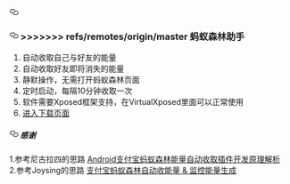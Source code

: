 ﻿<h3><a id="user-content-------蚂蚁森林助手--" class="anchor" aria-hidden="true" href="#------蚂蚁森林助手--"><svg class="octicon octicon-link" viewBox="0 0 16 16" version="1.1" width="16" height="16" aria-hidden="true"><path fill-rule="evenodd" d="M4 9h1v1H4c-1.5 0-3-1.69-3-3.5S2.55 3 4 3h4c1.45 0 3 1.69 3 3.5 0 1.41-.91 2.72-2 3.25V8.59c.58-.45 1-1.27 1-2.09C10 5.22 8.98 4 8 4H4c-.98 0-2 1.22-2 2.5S3 9 4 9zm9-3h-1v1h1c1 0 2 1.22 2 2.5S13.98 12 13 12H9c-.98 0-2-1.22-2-2.5 0-.83.42-1.64 1-2.09V6.25c-1.09.53-2 1.84-2 3.25C6 11.31 7.55 13 9 13h4c1.45 0 3-1.69 3-3.5S14.5 6 13 6z"></path></svg></a>

<h3><a id="user-content-------蚂蚁森林助手--" class="anchor" aria-hidden="true" href="#------蚂蚁森林助手--"><svg class="octicon octicon-link" viewBox="0 0 16 16" version="1.1" width="16" height="16" aria-hidden="true"><path fill-rule="evenodd" d="M4 9h1v1H4c-1.5 0-3-1.69-3-3.5S2.55 3 4 3h4c1.45 0 3 1.69 3 3.5 0 1.41-.91 2.72-2 3.25V8.59c.58-.45 1-1.27 1-2.09C10 5.22 8.98 4 8 4H4c-.98 0-2 1.22-2 2.5S3 9 4 9zm9-3h-1v1h1c1 0 2 1.22 2 2.5S13.98 12 13 12H9c-.98 0-2-1.22-2-2.5 0-.83.42-1.64 1-2.09V6.25c-1.09.53-2 1.84-2 3.25C6 11.31 7.55 13 9 13h4c1.45 0 3-1.69 3-3.5S14.5 6 13 6z"></path></svg></a>
>>>>>>> refs/remotes/origin/master
  <span>
    <span>蚂蚁森林助手</span>
  </span>
</h3>
<div></div>
<ol>
  <li>
    自动收取自己与好友的能量</li>
  <li>
    自动收取好友即将消失的能量</li>
  <li>
    静默操作，无需打开蚂蚁森林页面</li>
  <li>
    定时启动，每隔10分钟收取一次</li>
  <li>
    软件需要Xposed框架支持，在VirtualXposed里面可以正常使用</li>
  <li>
    <a href="https://github.com/WithHades/forestHook/releases">进入下载页面</a>
  </li>
</ol>
<div></div>
<div>
  <a name="user-content-e6849fe8b0a2_2"></a>
  <a id="user-content-e6849fe8b0a2_2"></a>
  <a name="user-content-感谢"></a>
  <a id="user-content-感谢"></a>
</div>
<h5><a id="user-content---感谢" class="anchor" aria-hidden="true" href="#--感谢"><svg class="octicon octicon-link" viewBox="0 0 16 16" version="1.1" width="16" height="16" aria-hidden="true"><path fill-rule="evenodd" d="M4 9h1v1H4c-1.5 0-3-1.69-3-3.5S2.55 3 4 3h4c1.45 0 3 1.69 3 3.5 0 1.41-.91 2.72-2 3.25V8.59c.58-.45 1-1.27 1-2.09C10 5.22 8.98 4 8 4H4c-.98 0-2 1.22-2 2.5S3 9 4 9zm9-3h-1v1h1c1 0 2 1.22 2 2.5S13.98 12 13 12H9c-.98 0-2-1.22-2-2.5 0-.83.42-1.64 1-2.09V6.25c-1.09.53-2 1.84-2 3.25C6 11.31 7.55 13 9 13h4c1.45 0 3-1.69 3-3.5S14.5 6 13 6z"></path></svg></a>
  <span>感谢</span>
</h5>
<div></div>
<p>1.参考尼古拉四的思路 <a href="https://www.52pojie.cn/thread-794312-1-1.html" rel="nofollow">Android支付宝蚂蚁森林能量自动收取插件开发原理解析</a>
  <br> 2.参考Joysing的思路
  <a href="https://github.com/Joysing/AlipayAutoGetForest">支付宝蚂蚁森林自动收能量 &amp; 监控能量生成</a>
</p>
